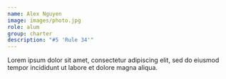 ```yaml
---
name: Alex Nguyen
image: images/photo.jpg
role: alum
group: charter
description: "#5 'Rule 34'"
---
```


Lorem ipsum dolor sit amet, consectetur adipiscing elit, sed do eiusmod tempor incididunt ut labore et dolore magna aliqua.
